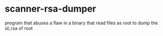 # scanner-rsa-dumper
program that abuses a flaw in a binary that read files as root to dump the id_rsa of root
